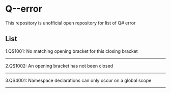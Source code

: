 # Q--error 

This repository is unofficial open repository for list of Q# error 

## List

1.QS1001: No matching opening bracket for this closing bracket

---

2.QS1002: An opening bracket has not been closed

---

3.QS4001: Namespace declarations can only occur on a global scope

---
